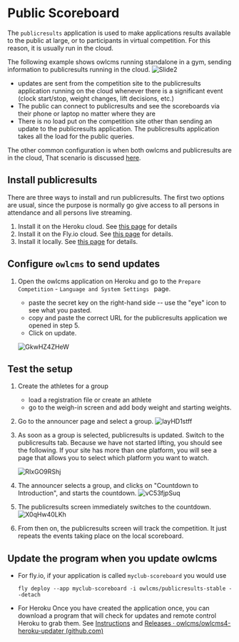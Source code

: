 # Public Scoreboard

The `publicresults` application is used to make applications results available to the public at large, or to participants in virtual competition. For this reason, it is usually run in the cloud.

The following example shows owlcms running standalone in a gym, sending information to publicresults running in the cloud.
![Slide2](img/PublicResults/CloudExplained/Slide2.SVG)

- updates are sent from the competition site to  the publicresults application running on the cloud whenever there is a significant event (clock start/stop, weight changes, lift decisions, etc.)  
- The public can connect to publicresults and  see the scoreboards via their phone or laptop no matter where they are
- There is no load put on the competition site other than sending an update to the publicresults application.  The publicresults application takes all the load for the public queries.

The other common configuration is when both owlcms and publicresults are in the cloud,  That scenario is discussed [here](VirtualOverview).

## Install publicresults

There are three ways to install and run publicresults.  The first two options are usual, since the purpose is normally go give access to all persons in attendance and all persons live streaming.

1. Install it on the Heroku cloud.  See [this page](Heroku) for details
2. Install it on the Fly.io cloud.  See [this page](Fly) for details.
3. Install it locally.  See [this page](PublicResults_Local) for details.



## Configure `owlcms` to send updates

1. Open the owlcms application on Heroku and go to the `Prepare Competition` - `Language and System Settings ` page.

     - paste the secret key on the right-hand side -- use the "eye" icon to see what you pasted.
     - copy and paste the correct URL for the publicresults application we opened in step 5.
     - Click on update.

     ![GkwHZ4ZHeW](img/PublicResults/Example/GkwHZ4ZHeW.png)



 ## Test the setup

1. Create the athletes for a group

     - load a registration file or create an athlete
     - go to the weigh-in screen and add body weight and starting weights.

2. Go to the announcer page and select a group.
     ![layHD1stff](img/PublicResults/Example/layHD1stff.png)

3. As soon as a group is selected, publicresults is updated.  Switch to the publicresults tab.   Because we have not started lifting, you should see the following.   If your site has more than one platform, you will see a page that allows you to select which platform you want to watch.

     ![RIxGO9RShj](img/PublicResults/Example/RIxGO9RShj.png)

5. The announcer selects a group, and clicks on "Countdown to Introduction", and starts the countdown.
     ![vC53fjpSuq](img/PublicResults/Example/vC53fjpSuq.png)

6. The publicresults screen immediately switches to the countdown.![X0qHw40LKh](img/PublicResults/Example/X0qHw40LKh.png)

7. From then on, the publicresults screen will track the competition. It just repeats the events taking place on the local scoreboard.



## Update the program when you update owlcms

- For fly.io, if your application is called `myclub-scoreboard` you would use

  ```
  fly deploy --app myclub-scoreboard -i owlcms/publicresults-stable --detach
  ```

  

- For Heroku Once you have created the application once, you can download a program that will check for updates and remote control Heroku to grab them.   See [Instructions](https://github.com/owlcms/owlcms-heroku-updater) and [Releases · owlcms/owlcms4-heroku-updater (github.com)](https://github.com/owlcms/owlcms4-heroku-updater/releases)

